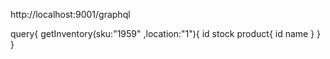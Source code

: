http://localhost:9001/graphql

query{
  getInventory(sku:"1959" ,location:"1"){
    id
    stock 
    product{
      id
      name
    }
  }
}